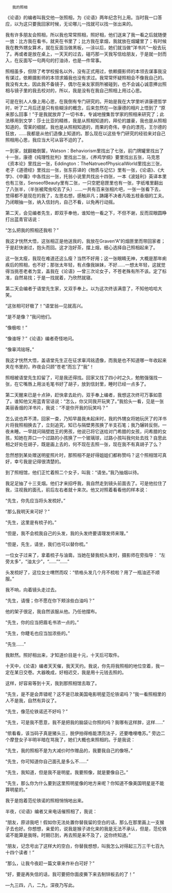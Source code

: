        我的照相 

   《论语》的编者叫我交他—张照相，为《论语》两年纪念刊上用。当时我一口答应，以为这只要我回家时候，无论哪儿一找就可以找一张出来的。 

   我有许多朋友会照相，所以我也常常照相，照好相，他们送来了我一看之后就随便一放：比方我在看书，就夹在书里了；比方我在拿烟，我就放在烟罐里了；有时候我在教外甥女算术，就在反面当做黑板，—涂以后，她们就当做“洋书片”一般去玩了。再或者是放在桌上，一天天的过去，碰巧那一天我写信给朋友，于是就一封而入，在反面写一句两句的打油诗，也是—件常事。 

   照相虽多，但除了考学校报名以外，没有正式用过，依赖摄影师的本领去谋事我没有谋过，依赖摄影师的本领求婚我也没有求过。我常常怀疑照相会不像我自己的。我没有太太，因此我不备镜子，偶尔在亲友家厕所被碰到，也不会诚心诚意捧出照相与镜子里的我去校对的，所以，我是没有在我自己照相上用过心思。 

   可是在别人人像上用心思，在我倒有专门研究的。开始是我在大学里听讲康德哲学时，听了二月后还是只有些糊涂的概念，后来忽然在—张康德的相片上悟到了 “原来那么回事！”于是我就放弃了一切书本，专诚地搜集哲学家的照相来研究了；此法移用到文学：莎士比亚的精练，我是从照相知道的，拜伦的雄豪，我也是从照相知道的，雪莱的细腻，我也是从照相知道的，雨果的奇伟，李白的漂亮，王尔德的狂放，……我都是从他们造像上知道的。那么现在以这些专门研究的经验来对自己照相用心思，我应当大可从容不迫的了。 

   一到家，就翻箱倒箧，Watson：Behaviorism里找出了七张，前门牌罐里找出了十一张，康德《纯理性批判》里找出二张，《养鸡学纲》要里找出五张，马克思《资本论》里找出一张，Eddington：TheNatrueofPhysicalWorld里找出三张，老子《道德经》里找出一张，张东荪译的《物质与记忆》里有一张，《论语》、《大学》、《中庸》中各找出一张，托翁小说里共找出十四张，一本《波娃利》英译本里也有三张，SenseofBeauty里有二张，一只空肥皂匣里也有一张，字纸堆里翻出了八张半，（半张被爬虫咬去了头）……一共有百来张相片吧，一张一张看下去，觉得都不是现在的我了，左思右想，感触非凡；踌躇不决者凡吸五枝香烟的工夫。乃闭眼抽一张，纳入信封内，自己不看，以免再行动摇。 

   第二天，会见编者先生，即双手奉他，谁知他一看之下，不但不谢，反而双眼圆睁打出蓝青官话说： 

   “怎么把我的照相还我啦？” 

   我这才恍然大悟，这张相正是他送我的，我放在Graven“A”的烟匣里而带回家者；于是赶快谢过，抱头而回。这才泡好茶，摆上烟，细心选择自己照相起来了。 

   这一张太瘦，我现在难道还这么瘦？当然不好用；这一张眼睛无神，大概是那年痢疾后的照相，也不好；那张太年轻，有点像我妹妹，不好……一想太年轻，这就觉得当挑苍老者为宜，盖我在《论语》—曾三次论女子，不苍老殊有所不该。定了标准，自然易找；于是一找就着，乃欣然就寝。 

   第二天会编者于语堂先生家，又双手奉上。以为这次终该满意了，不知他哈哈大笑。 

   “这张相可好极了！”语堂翁—见就高兴。 

   “是不是像？”我问他们。 

   “像极啦！” 

   “像谁呀？”《论语》编者奇怪地问。 

   “像辜鸿铭呀。” 

   我这才恍然大悟，盖语堂先生正在征求辜鸿铭遗像，而我是也不知道哪一年收起来夹在书里的，昨夜会只顾“苍老”而忘了“我”！ 

   照相被语堂先生扣留了，可是我还得找。回家又找了四小时之久，勉勉强强找一张，在它嘴唇上用淡毛笔书好了胡子，放到信封里，睡时已经一点多了。 

   第二天醒来已是十点钟，赶快拿去赴约，双手奉上编者，我想这次终可万事如意了。谁知他又用蓝青官话说：“怎么，你又同我开玩笑了。”我拾头一看，见是一张美丽香烟的洋书片，我说：“不是你开我的玩笑吗？” 

   怎么说也弄不清，回家一查，乃知早晨我未起床时，我的外甥女将她玩厌了的洋书片将我照相换去了，立刻追究，知已与隔壁男孩换了半支石笔；我乃辗转反侧，一夜未睡。一早就问隔壁姓王的男孩，他说已将它送给对门希腊的女孩，问希腊的女孩，知她在弄口一个过路的小孩换了一个玻璃球，过路小孩叫我何处去找？自思此相之好处在胡子，既是画上去的，何不现在去照一张，现在我不有真胡子了么？ 

   忽然想到某处赠送明星照片时，那照相不是好得姐姐们都称赞吗？这个照相馆可真好，幸亏我是记得很清楚的。 

   到了照相馆，他们正忙着照二个女子，叫我：“请坐。”我乃抽烟以待。 

   我足足抽了十三支烟。他们才来招呼我，我自然走到镜头前面去了。可是他拉住了我，注视我的面孔，前后左右者就十来次。他又对照着看看他的样本说： 

   “先生，你先应当将头发梳好。” 

   “那么我明天来可好？” 

   “先生，这里是有梳子的。” 

   “但是，我不会梳我自己的头发，我的头发终要请理发师来理。” 

   “但是，先生，请坐，我们也可以替你梳。” 

   一位女子过来了，拿着梳子与油膏。当她在替我梳头发时，摄影师在旁指导： “左旁太多”，“油太少”，“……”“……” 

   头发梳好了，这位女士喟然而叹：“侬格头发几个月不梳啦？用了一瓶油还不顺服。” 

   我不响，向着镜头走过去。 

   “先生，请慢；你不愿在你下颊涂些白油吗？” 

   他的架子很足，我自然该服从他。乃任他摆布。 

   “先生，你的应当把眉毛书浓一点的。” 

   “先生，你睫毛也应当加浓些的。” 

   “先生……” 

   我默然。照好相出来，才知道价目是十元，十天后可取件。 

   十天中，《论语》编者天天催，我天天约。我说，你先将我照相的地位空着，我一定在某日交卷。大器晚成，好相迟交，我是用十元钱去照的。 

   这样，好容易等到十天，我到那照相馆去取了。 

   “先生，是不是会弄错呢？这不是已故美国电影明星范伦铁诺吗？”我一看照相里的人不是我，自然有异议了。 

   “先生，像范伦铁诺还不好吗？” 

   “先生，可是我不愿意，我不是把我的脑袋让你照的吗？我哪有这样胖，这样……” 

   “侬看看，该当码子真是猪头三，脱伊拍得格能漂亮法子，还要噜哩噜苏。” 旁边二个摩登女子半明半暗在骂我了，她们大概也来照相的。于是我说： 

   “先生，我的照相不是为大减价时作赠品的，我要我自己的像呀。” 

   “先生，你可知道你自己面孔是多么不……” 

   “先生，我知道，但是我不是明星。我要照像，就是要像自己。” 

   “先生，那么你为什么要到这里照明星像的地方来呢？你知道不像美国明星是不能算明星的。” 

   我于是抱着范伦铁诺的照相悄悄地出来。 

   半夜，《论语》编者又来电话催照相了，我说： 

   “朋友，原谅我吧！假如你无法处置你替我留的空白的话，那么在那里画上一支猴子去也好。你想想，亲爱的，说我是猴子进化来的我是无法不承认，但是，范伦铁诺不能算是我呀。时期已到，再去照是来不及了，这你终知道。” 

   “朋友，记念号出了这样大的空白，你替我想想，叫我怎么对得起三万三干七百九十四个读者！” 

   “那么，让我今夜赶一篇文章来作补白可好？” 

   “好，要是再失信的话，我可要把你面皮撕下来去制锌板去的了！” 

   —九三四，八，二九，深夜乃写此。 

